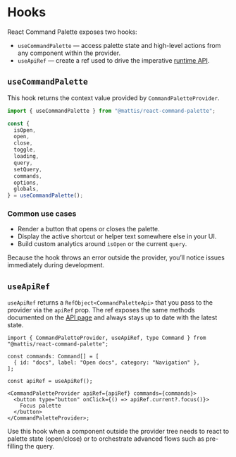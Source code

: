# Hooks

React Command Palette exposes two hooks:

- `useCommandPalette` — access palette state and high-level actions from any component within the provider.
- `useApiRef` — create a ref used to drive the imperative [runtime API](./api.md).

## `useCommandPalette`

This hook returns the context value provided by `CommandPaletteProvider`.

```ts
import { useCommandPalette } from "@mattis/react-command-palette";

const {
  isOpen,
  open,
  close,
  toggle,
  loading,
  query,
  setQuery,
  commands,
  options,
  globals,
} = useCommandPalette();
```

### Common use cases

- Render a button that opens or closes the palette.
- Display the active shortcut or helper text somewhere else in your UI.
- Build custom analytics around `isOpen` or the current `query`.

Because the hook throws an error outside the provider, you’ll notice issues immediately during development.

## `useApiRef`

`useApiRef` returns a `RefObject<CommandPaletteApi>` that you pass to the provider via the `apiRef` prop. The ref exposes the same methods documented on the [API page](./api.md#methods) and always stays up to date with the latest state.

```tsx
import { CommandPaletteProvider, useApiRef, type Command } from "@mattis/react-command-palette";

const commands: Command[] = [
  { id: "docs", label: "Open docs", category: "Navigation" },
];

const apiRef = useApiRef();

<CommandPaletteProvider apiRef={apiRef} commands={commands}>
  <button type="button" onClick={() => apiRef.current?.focus()}>
    Focus palette
  </button>
</CommandPaletteProvider>;
```

Use this hook when a component outside the provider tree needs to react to palette state (open/close) or to orchestrate advanced flows such as pre-filling the query.
